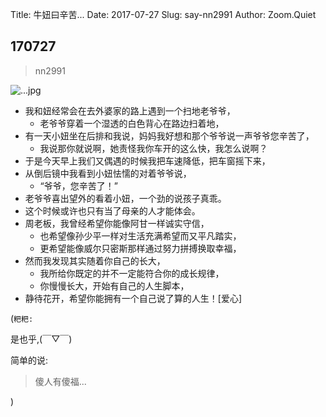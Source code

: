 Title: 牛妞曰辛苦...
Date: 2017-07-27
Slug: say-nn2991
Author: Zoom.Quiet


## 170727
> nn2991


![...jpg](http://zoomquiet.qiniucdn.com/niuniu-albums/nn2017/170727-nn2991.jpeg?imageView2/2/w/360)

- 我和妞经常会在去外婆家的路上遇到一个扫地老爷爷，
    + 老爷爷穿着一个湿透的白色背心在路边扫着地，
- 有一天小妞坐在后排和我说，妈妈我好想和那个爷爷说一声爷爷您辛苦了，
    + 我说那你就说啊，她责怪我你车开的这么快，我怎么说啊？
- 于是今天早上我们又偶遇的时候我把车速降低，把车窗摇下来，
- 从倒后镜中我看到小妞怯懦的对着爷爷说，
    + “爷爷，您辛苦了！”
- 老爷爷喜出望外的看着小妞，一个劲的说孩子真乖。
- 这个时候或许也只有当了母亲的人才能体会。
- 周老板，我曾经希望你能像阿甘一样诚实守信，
    + 也希望像孙少平一样对生活充满希望而又平凡踏实，
    + 更希望能像威尔只密斯那样通过努力拼搏换取幸福，
- 然而我发现其实随着你自己的长大，
    + 我所给你既定的并不一定能符合你的成长规律，
    + 你慢慢长大，开始有自己的人生脚本，
- 静待花开，希望你能拥有一个自己说了算的人生！[爱心]


(`粑粑:` 

是也乎,(￣▽￣)

简单的说:

> 傻人有傻福...

)
